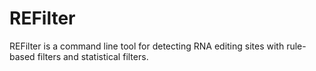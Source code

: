 REFilter
========

REFilter is a command line tool for detecting RNA editing sites with rule-based filters and statistical filters.
